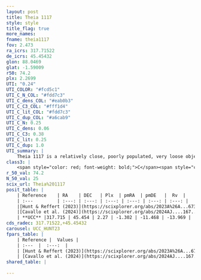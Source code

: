 ```yaml
---
layout: post
title: Theia 1117
style: style
title_flag: true
more_names: 
fname: theia1117
fov: 2.473
ra_icrs: 317.71522
de_icrs: 45.45432
glon: 88.0469
glat: -1.59009
r50: 74.2
plx: 2.2699
UTI: "0.24"
UTI_COLOR: "#fcd5c1"
UTI_C_N_COL: "#fdd7c3"
UTI_C_dens_COL: "#eab0b3"
UTI_C_C3_COL: "#fff1d4"
UTI_C_lit_COL: "#fdd7c3"
UTI_C_dup_COL: "#a6cab9"
UTI_C_N: 0.25
UTI_C_dens: 0.06
UTI_C_C3: 0.38
UTI_C_lit: 0.25
UTI_C_dup: 1.0
UTI_summary: |
    Theia 1117 is a relatively close, poorly populated, very loose object of low C3 quality. It was recently reported in the literature.
class3: |
    <span style="color: red; font-weight: bold;">C</span><span style="color: #FFC300; font-weight: bold;">B</span>
r_50_val: 74.2
N_50_val: 25
scix_url: Theia%201117
posit_table: |
    | Reference    | RA    | DEC   | Plx  | pmRA  | pmDE   |  Rv  |
    | :---         | :---: | :---: | :---: | :---: | :---: | :---: |
    |[Hunt & Reffert (2023)](https://scixplorer.org/abs/2023A%26A...673A.114H) | 318.481 | 45.415 | 2.256 | -1.333 | -11.522 | -13.931 |
    |[Cavallo et al. (2024)](https://scixplorer.org/abs/2024AJ....167...12C) | 317.198 | 45.752 | 2.243 | -- | -- | -- |
    | **UCC** |317.715 | 45.454 | 2.27 | -1.302 | -11.468 | -13.969 | 
cds_radec: 317.71522,+45.45432
carousel: UCC_HUNT23
fpars_table: |
    | Reference |  Values |
    | :---  |  :---:  |
    | [Hunt & Reffert (2023)](https://scixplorer.org/abs/2023A%26A...673A.114H) | `AV50=0.259, diffAV50=0.824, MOD50=8.166, logAge50=8.51` |
    | [Cavallo et al. (2024)](https://scixplorer.org/abs/2024AJ....167...12C) | `AV50=0.48, dMod50=8.14, logAge50=8.67, [Fe/H]50=0.27` |
shared_table: |
    
---
```

